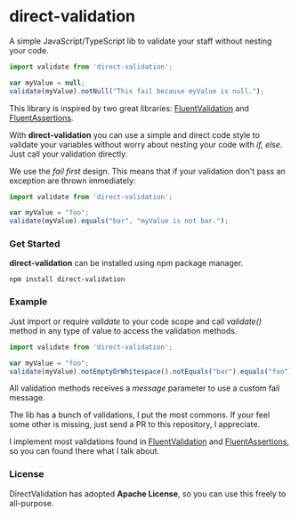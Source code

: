 # direct-validation
A simple JavaScript/TypeScript lib to validate your staff without nesting your code.

```javascript
import validate from 'direct-validation';

var myValue = null;
validate(myValue).notNull("This fail because myValue is null.");
```

This library is inspired by two great libraries: [FluentValidation](https://fluentvalidation.net/) and [FluentAssertions](https://fluentassertions.com/).

With **direct-validation** you can use a simple and direct code style to validate your variables without worry about nesting your code with _if, else_. Just call your validation directly.

We use the _fail first_ design. This means that if your validation don't pass an exception are thrown immediately:

```javascript
import validate from 'direct-validation';

var myValue = "foo";
validate(myValue).equals("bar", "myValue is not bar.");
```

### Get Started

**direct-validation** can be installed using npm package manager.

```
npm install direct-validation
```

### Example

Just import or require _validate_ to your code scope and call _validate()_ method in any type of value to access the validation methods.

```javascript
import validate from 'direct-validation';

var myValue = "foo";
validate(myValue).notEmptyOrWhitespace().notEquals("bar").equals("foo"); // etc
```

All validation methods receives a _message_ parameter to use a custom fail message.

The lib has a bunch of validations, I put the most commons. If your feel some other is missing, just send a PR to this repository, I appreciate.

I implement most validations found in [FluentValidation](https://fluentvalidation.net/) and [FluentAssertions](https://fluentassertions.com/), so you can found there what I talk about.

### License

DirectValidation has adopted **Apache License**, so you can use this freely to all-purpose.
